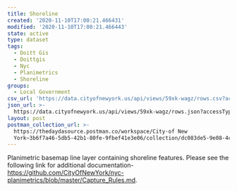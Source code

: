 ```yaml
---
title: Shoreline
created: '2020-11-10T17:00:21.466431'
modified: '2020-11-10T17:00:21.466443'
state: active
type: dataset
tags:
  - Doitt Gis
  - Doittgis
  - Nyc
  - Planimetrics
  - Shoreline
groups:
  - Local Government
csv_url: 'https://data.cityofnewyork.us/api/views/59xk-wagz/rows.csv?accessType=DOWNLOAD'
json_url: >-
  https://data.cityofnewyork.us/api/views/59xk-wagz/rows.json?accessType=DOWNLOAD
layout: post
postman_collection_url: >-
  https://thedaydasource.postman.co/workspace/City-of New
  York~3b6f7a46-5db5-42b1-80fe-9fbef41e3e06/collection/dc083de5-9e08-4c9b-835d-1d32c82b303f
---
```

Planimetric basemap line layer containing shoreline features. Please see the following link for additional documentation- https://github.com/CityOfNewYork/nyc-planimetrics/blob/master/Capture_Rules.md.
